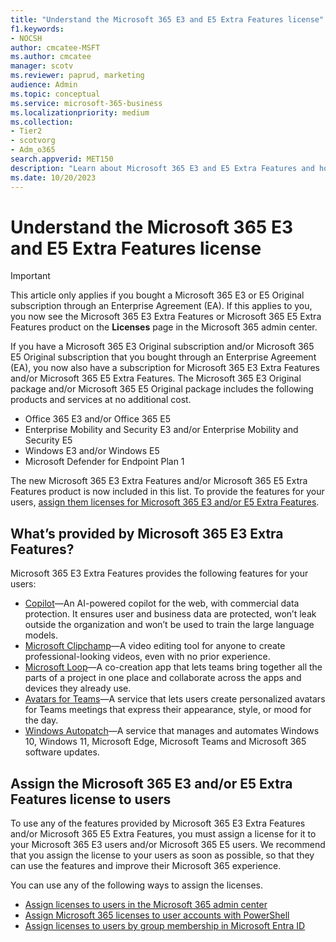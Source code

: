 ```yaml
---
title: "Understand the Microsoft 365 E3 and E5 Extra Features license"
f1.keywords:
- NOCSH
author: cmcatee-MSFT
ms.author: cmcatee
manager: scotv
ms.reviewer: paprud, marketing
audience: Admin
ms.topic: conceptual
ms.service: microsoft-365-business
ms.localizationpriority: medium
ms.collection: 
- Tier2
- scotvorg
- Adm_o365
search.appverid: MET150
description: "Learn about Microsoft 365 E3 and E5 Extra Features and how to assign licenses for it to your users."
ms.date: 10/20/2023
---
```

# Understand the Microsoft 365 E3 and E5 Extra Features license

> [!IMPORTANT]
> This article only applies if you bought a Microsoft 365 E3 or E5 Original subscription through an Enterprise Agreement (EA). If this applies to you, you now see the Microsoft 365 E3 Extra Features or Microsoft 365 E5 Extra Features product on the **Licenses** page in the Microsoft 365 admin center.

If you have a Microsoft 365 E3 Original subscription and/or Microsoft 365 E5 Original subscription that you bought through an Enterprise Agreement (EA), you now also have a subscription for Microsoft 365 E3 Extra Features and/or Microsoft 365 E5 Extra Features. The Microsoft 365 E3 Original package and/or Microsoft 365 E5 Original package includes the following products and services at no additional cost.

- Office 365 E3 and/or Office 365 E5
- Enterprise Mobility and Security E3 and/or Enterprise Mobility and Security E5
- Windows E3 and/or Windows E5
- Microsoft Defender for Endpoint Plan 1

The new Microsoft 365 E3 Extra Features and/or Microsoft 365 E5 Extra Features product is now included in this list. To provide the features for your users, [assign them licenses for Microsoft 365 E3 and/or E5 Extra Features](#assign-the-microsoft-365-e3-andor-e5-extra-features-license-to-users).

## What’s provided by Microsoft 365 E3 Extra Features?

Microsoft 365 E3 Extra Features provides the following features for your users:

- [Copilot](https://www.microsoft.com/bing/chat/enterprise/?form=MA13FV)&mdash;An AI-powered copilot for the web, with commercial data protection. It ensures user and business data are protected, won’t leak outside the organization and won’t be used to train the large language models.
- [Microsoft Clipchamp](https://www.microsoft.com/microsoft-365/blog/2023/07/31/introducing-microsoft-clipchamp-unlock-the-power-of-video-at-work/)&mdash;A video editing tool for anyone to create professional-looking videos, even with no prior experience.
- [Microsoft Loop](https://www.microsoft.com/microsoft-365/blog/2023/03/22/new-microsoft-loop-app-is-built-for-modern-co-creation/)&mdash;A co-creation app that lets teams bring together all the parts of a project in one place and collaborate across the apps and devices they already use.
- [Avatars for Teams](https://techcommunity.microsoft.com/t5/microsoft-teams-blog/avatars-for-microsoft-teams-in-public-preview/ba-p/3774421)&mdash;A service that lets users create personalized avatars for Teams meetings that express their appearance, style, or mood for the day. 
- [Windows Autopatch](https://techcommunity.microsoft.com/t5/windows-it-pro-blog/windows-autopatch-has-arrived/ba-p/3570119)&mdash;A service that manages and automates Windows 10, Windows 11, Microsoft Edge, Microsoft Teams and Microsoft 365 software updates.

## Assign the Microsoft 365 E3 and/or E5 Extra Features license to users

To use any of the features provided by Microsoft 365 E3 Extra Features and/or Microsoft 365 E5 Extra Features, you must assign a license for it to your Microsoft 365 E3 users and/or Microsoft 365 E5 users. We recommend that you assign the license to your users as soon as possible, so that they can use the features and improve their Microsoft 365 experience.

You can use any of the following ways to assign the licenses.

- [Assign licenses to users in the Microsoft 365 admin center](../../admin/manage/assign-licenses-to-users.md)
- [Assign Microsoft 365 licenses to user accounts with PowerShell](../../enterprise/assign-licenses-to-user-accounts-with-microsoft-365-powershell.md)
- [Assign licenses to users by group membership in Microsoft Entra ID](/azure/active-directory/enterprise-users/licensing-groups-assign)
